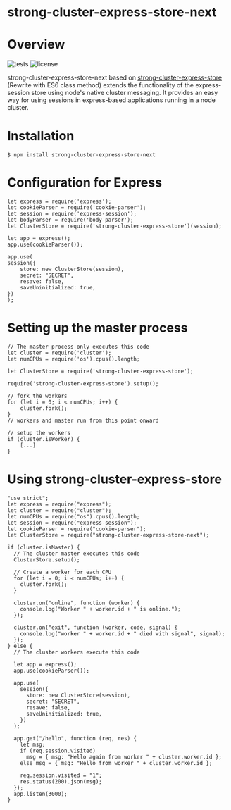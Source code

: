 # strong-cluster-express-store-next

# Overview

![tests](https://github.com/Ray0907/strong-cluster-express-store-next/actions/workflows/test.yml/badge.svg)
![license](https://img.shields.io/github/license/Ray0907/strong-cluster-express-store-next)

strong-cluster-express-store-next based on [strong-cluster-express-store](https://www.npmjs.com/package/strong-cluster-express-store) (Rewrite with ES6 class method) extends the functionality of the express-session store using node's native cluster messaging. It provides an easy way for using sessions in express-based applications running in a node cluster.

# Installation

```
$ npm install strong-cluster-express-store-next
```

# Configuration for Express

```
let express = require('express');
let cookieParser = require('cookie-parser');
let session = require('express-session');
let bodyParser = require('body-parser');
let ClusterStore = require('strong-cluster-express-store')(session);

let app = express();
app.use(cookieParser());

app.use(
session({
    store: new ClusterStore(session),
    secret: "SECRET",
    resave: false,
    saveUninitialized: true,
})
);
```

# Setting up the master process

```
// The master process only executes this code
let cluster = require('cluster');
let numCPUs = require('os').cpus().length;

let ClusterStore = require('strong-cluster-express-store');

require('strong-cluster-express-store').setup();

// fork the workers
for (let i = 0; i < numCPUs; i++) {
    cluster.fork();
}
// workers and master run from this point onward

// setup the workers
if (cluster.isWorker) {
    [...]
}
```

# Using strong-cluster-express-store

```
"use strict";
let express = require("express");
let cluster = require("cluster");
let numCPUs = require("os").cpus().length;
let session = require("express-session");
let cookieParser = require("cookie-parser");
let ClusterStore = require("strong-cluster-express-store-next");

if (cluster.isMaster) {
  // The cluster master executes this code
  ClusterStore.setup();

  // Create a worker for each CPU
  for (let i = 0; i < numCPUs; i++) {
    cluster.fork();
  }

  cluster.on("online", function (worker) {
    console.log("Worker " + worker.id + " is online.");
  });

  cluster.on("exit", function (worker, code, signal) {
    console.log("worker " + worker.id + " died with signal", signal);
  });
} else {
  // The cluster workers execute this code

  let app = express();
  app.use(cookieParser());

  app.use(
    session({
      store: new ClusterStore(session),
      secret: "SECRET",
      resave: false,
      saveUninitialized: true,
    })
  );

  app.get("/hello", function (req, res) {
    let msg;
    if (req.session.visited)
      msg = { msg: "Hello again from worker " + cluster.worker.id };
    else msg = { msg: "Hello from worker " + cluster.worker.id };

    req.session.visited = "1";
    res.status(200).json(msg);
  });
  app.listen(3000);
}
```
